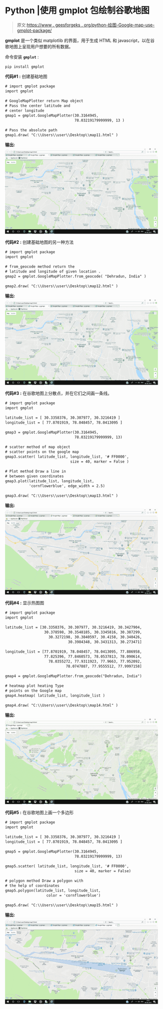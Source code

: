 # Python |使用 gmplot 包绘制谷歌地图

> 原文:[https://www . geesforgeks . org/python-绘图-Google-map-use-gmplot-package/](https://www.geeksforgeeks.org/python-plotting-google-map-using-gmplot-package/)

**gmplot** 是一个类似 matplotlib 的界面，用于生成 HTML 和 javascript，以在谷歌地图上呈现用户想要的所有数据。

命令安装 **`gmplot`** :

```
pip install gmplot
```

**代码#1 :** 创建基础地图

```
# import gmplot package
import gmplot

# GoogleMapPlotter return Map object
# Pass the center latitude and
# center longitude
gmap1 = gmplot.GoogleMapPlotter(30.3164945,
                                78.03219179999999, 13 )

# Pass the absolute path
gmap1.draw( "C:\\Users\\user\\Desktop\\map11.html" )
```

**输出:**
![map11](img/ae9aa73a2e88b3188805d7fc46d18101.png)

**代码#2 :** 创建基础地图的另一种方法

```
# import gmplot package
import gmplot

# from_geocode method return the
# latitude and longitude of given location .
gmap2 = gmplot.GoogleMapPlotter.from_geocode( "Dehradun, India" )

gmap2.draw( "C:\\Users\\user\\Desktop\\map12.html" )
```

**输出:**
![map12](img/ae9aa73a2e88b3188805d7fc46d18101.png)

**代码#3 :** 在谷歌地图上分散点，并在它们之间画一条线。

```
# import gmplot package
import gmplot

latitude_list = [ 30.3358376, 30.307977, 30.3216419 ]
longitude_list = [ 77.8701919, 78.048457, 78.0413095 ]

gmap3 = gmplot.GoogleMapPlotter(30.3164945,
                                78.03219179999999, 13)

# scatter method of map object 
# scatter points on the google map
gmap3.scatter( latitude_list, longitude_list, '# FF0000',
                              size = 40, marker = False )

# Plot method Draw a line in
# between given coordinates
gmap3.plot(latitude_list, longitude_list, 
           'cornflowerblue', edge_width = 2.5)

gmap3.draw( "C:\\Users\\user\\Desktop\\map13.html" )
```

**输出:**
![map13](img/b8f52cc916b34f2a38e05c15428cb28e.png)

**代码#4 :** 显示热图图

```
# import gmplot package
import gmplot

latitude_list = [30.3358376, 30.307977, 30.3216419, 30.3427904,
                  30.378598, 30.3548185, 30.3345816, 30.387299,
                    30.3272198, 30.3840597, 30.4158, 30.340426,
                             30.3984348, 30.3431313, 30.273471]

longitude_list = [77.8701919, 78.048457, 78.0413095, 77.886958,
                  77.825396, 77.8460573, 78.0537813, 78.090614,
                    78.0355272, 77.9311923, 77.9663, 77.952092,
                            78.0747887, 77.9555512, 77.9997158]

gmap4 = gmplot.GoogleMapPlotter.from_geocode("Dehradun, India")

# heatmap plot heating Type
# points on the Google map
gmap4.heatmap( latitude_list, longitude_list )

gmap4.draw( "C:\\Users\\user\\Desktop\\map14.html" )
```

**输出:**
![map14](img/78a2034f80443a344b7463128160f597.png)

**代码#5 :** 在谷歌地图上画一个多边形

```
# import gmplot package
import gmplot

latitude_list = [ 30.3358376, 30.307977, 30.3216419 ]
longitude_list = [ 77.8701919, 78.048457, 78.0413095 ]

gmap5 = gmplot.GoogleMapPlotter(30.3164945,
                                78.03219179999999, 13)

gmap5.scatter( latitude_list, longitude_list, '# FF0000',
                                size = 40, marker = False)

# polygon method Draw a polygon with
# the help of coordinates
gmap5.polygon(latitude_list, longitude_list,
                   color = 'cornflowerblue')

gmap5.draw( "C:\\Users\\user\\Desktop\\map15.html" )
```

**输出:**
![map15](img/4210d57de78ac85508c806bc1084aa30.png)